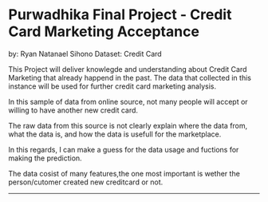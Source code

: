 # Purwadhika Final Project - Credit Card Marketing Acceptance

by: Ryan Natanael Sihono
Dataset: Credit Card

This Project will deliver knowlegde and understanding about Credit Card Marketing that already happend in the past.
The data that collected in this instance will be used for further credit card marketing analysis.

In this sample of data from online source, not many people will accept or willing to have another new credit card.

The raw data from this source is not clearly explain where the data from, what the data is, and how the data is usefull for the marketplace.

In this regards, I can make a guess for the data usage and fuctions for making the prediction.

The data cosist of many features,the one most important is wether the person/cutomer created new creditcard or not.

---
